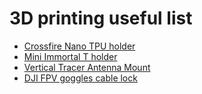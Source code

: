# 3D printing useful list

- [Crossfire Nano TPU holder](https://www.thingiverse.com/thing:4731250)
- [Mini Immortal T holder](https://www.thingiverse.com/thing:4662724)
- [Vertical Tracer Antenna Mount](https://www.thingiverse.com/thing:4645770)
- [DJI FPV goggles cable lock](https://www.thingiverse.com/thing:4539830)
